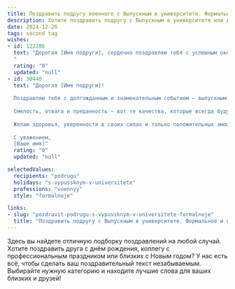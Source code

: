 ```yaml
---
title: Поздравить подругу военного с Выпускным в университете. Формальное и красивое
description: Хотите поздравить подругу с Выпускным в университете или другим праздником? Наш ИИ создаст незабываемое поздравление, а вы обязательно выделитесь среди других.  
date: 2024-12-26
tags: second tag
wishes:
- id: 122286
  text: "Дорогая [Имя подруги], сердечно поздравляю тебя с успешным окончанием университета!  Этот день знаменует собой не только завершение важного этапа в твоей жизни, но и начало блестящей карьеры военного. Желаю тебе дальнейших успехов, стойкости духа, мужества и верности присяге. Пусть твой профессиональный путь будет полон ярких достижений и заслуженных наград!  Счастья, удачи и всего самого наилучшего!
  "
  rating: "0"
  updated: "null"
- id: 30440
  text: "Дорогая [Имя подруги]!
  
  Поздравляю тебя с долгожданным и знаменательным событием — выпускным из университета! Этот день стал итогом твоих усилий, труда и целеустремленности. Ты с блеском справилась с учёбой и теперь с гордостью можешь назвать себя специалистом в области военного дела.
  
  Смелость, отвага и преданность — вот те качества, которые всегда будут сопровождать тебя на выбранном пути. Уверен(а), что впереди тебя ждут новые достижения и свершения, а выбранная профессия станет реализацией твоих самых смелых мечтаний.
  
  Желаю здоровья, уверенности в своих силах и только положительных эмоций на этом новом жизненном этапе. Пусть твоя служба будет полной успешных операций и дружеской поддержки, а каждый день приносит радость и новые возможности.
  
  С уважением,
  [Ваше имя]"
  rating: "0"
  updated: "null"

selectedValues:
  recipients: "podrugu"
  holidays: "s-vypussknym-v-universitete"
  professions: "voennyy"
  style: "formalnoje"

links:
- slug: "pozdravit-podrugu-s-vypussknym-v-universitete-formalnoje"
  title: "Поздравить подругу с Выпускным в университете. Формальное и красивое"
---
```


Здесь вы найдете отличную подборку поздравлений на любой случай.
Хотите поздравить друга с днём рождения, коллегу с профессиональным праздником или близких с Новым годом? У нас есть всё, чтобы сделать ваш поздравительный текст незабываемым. Выбирайте нужную категорию и находите лучшие слова для ваших близких и друзей!
